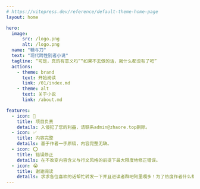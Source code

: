 ```yaml
---
# https://vitepress.dev/reference/default-theme-home-page
layout: home

hero:
  image:
      src: /logo.png
      alt: /logo.png
  name: "糖与刀"
  text: "现代跨性别者小说"
  tagline: “可是，真的有意义吗”“如果不去做的话，就什么都没有了吧”
  actions:
    - theme: brand
      text: 开始阅读
      link: /01/index.md
    - theme: alt
      text: 关于小说
      link: /about.md

features:
  - icon: 🔧
    title: 项目负责
    details: 入侵犯了您的利益，请联系admin@zhaore.top删除。
  - icon: ✅
    title: 内容完整
    details: 基于作者一手原稿，内容完整无缺。
  - icon: ⭕
    title: 错误修正
    details: 在不改变内容含义与行文风格的前提下最大限度地修正错误。
  - icon: 😭
    title: 谢谢阅读
    details: 求求各位喜欢的话帮忙转发一下并且进读者群吧阿里嘎多！为了热度作者什么都会做的。
---
```


